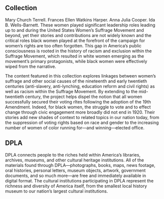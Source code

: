 ## Collection

Mary Church Terrell. Frances Ellen Watkins Harper. Anna Julia Cooper. Ida B. Wells-Barnett. These women played significant leadership roles leading up to and during the United States Women’s Suffrage Movement and beyond, yet their stories and contributions are not widely known and the critical roles black women played at the forefront of the campaign for women’s rights are too often forgotten. This gap in America’s public consciousness is rooted in the history of racism and exclusion within the Suffrage Movement, which resulted in white women emerging as the movement’s primary protagonists, while black women were effectively wiped from the narrative.

The content featured in this collection explores linkages between women’s suffrage and other social causes of the nineteenth and early twentieth centuries (anti-slavery, anti-lynching, education reform and civil rights) as well as racism within the Suffrage Movement. By extending to the mid-twentieth century, the project helps dispel the notion that all women successfully secured their voting rItes following the adoption of the 19th Amendment. Indeed, for black women, the struggle to vote and to effect change through civic engagement more broadly did not end in 1920. Their stories add new shades of context to related topics in our nation today, from the suppression of voting rights based on race and gender to the increasing number of women of color running for—and winning—elected office.


## DPLA

DPLA connects people to the riches held within America’s libraries, archives, museums, and other cultural heritage institutions. All of the materials found through DPLA—photographs, books, maps, news footage, oral histories, personal letters, museum objects, artwork, government documents, and so much more—are free and immediately available in digital format. The cultural institutions participating in DPLA represent the richness and diversity of America itself, from the smallest local history museum to our nation’s largest cultural institutions.


